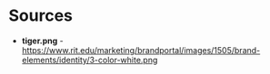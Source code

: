 # Sources

- **tiger.png** - https://www.rit.edu/marketing/brandportal/images/1505/brand-elements/identity/3-color-white.png
